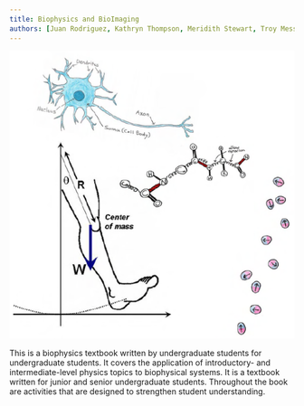 ```yaml
---
title: Biophysics and BioImaging
authors: [Juan Rodriguez, Kathryn Thompson, Meridith Stewart, Troy Messina]
---
```


<img src="./images/cover.PNG" width="600" alt="Biophysics and BioImaging cover art">

This is a biophysics textbook written by undergraduate students for undergraduate students. It covers the application of introductory- and intermediate-level physics topics to biophysical systems. It is a textbook written for junior and senior undergraduate students. Throughout the book are activities that are designed to strengthen student understanding.


